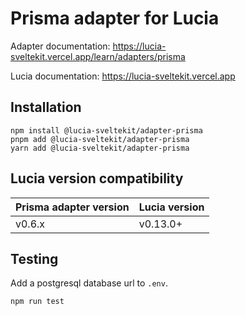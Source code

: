 # Prisma adapter for Lucia

Adapter documentation: https://lucia-sveltekit.vercel.app/learn/adapters/prisma

Lucia documentation: https://lucia-sveltekit.vercel.app

## Installation

```
npm install @lucia-sveltekit/adapter-prisma
pnpm add @lucia-sveltekit/adapter-prisma
yarn add @lucia-sveltekit/adapter-prisma
```

## Lucia version compatibility

| Prisma adapter version | Lucia version |
| ---------------------- | ------------- |
| v0.6.x                 | v0.13.0+      |

## Testing

Add a postgresql database url to `.env`.

```
npm run test
```
